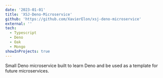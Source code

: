 ```yaml
---
date: '2023-01-01'
title: 'XSJ-Deno-Microservice'
github: 'https://github.com/XavierElon/xsj-deno-microservice'
external: ''
tech:
  - Typescript
  - Deno
  - Oak
  - Mongo
showInProjects: true
---
```


Small Deno microservice built to learn Deno and be used as a template for future microservices.
